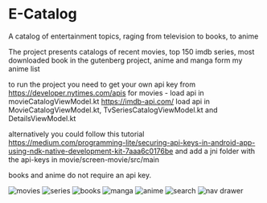 # E-Catalog
A catalog of entertainment topics, raging from television to books, to anime


The project presents catalogs of recent movies, top 150 imdb series,
most downloaded book in the gutenberg project, anime and manga form my anime list

to run the project you need to get your own api key from https://developer.nytimes.com/apis for movies - load api in movieCatalogViewModel.kt
https://imdb-api.com/ load api in MovieCatalogViewModel.kt, TvSeriesCatalogViewModel.kt and DetailsViewModel.kt

alternatively you could follow this tutorial https://medium.com/programming-lite/securing-api-keys-in-android-app-using-ndk-native-development-kit-7aaa6c0176be
and add a jni folder with the api-keys in movie/screen-movie/src/main

books and anime do not require an api key.

![movies](https://user-images.githubusercontent.com/72414394/196361471-b9792801-538a-4dc3-8b26-594a65700eb4.jpg)
![series](https://user-images.githubusercontent.com/72414394/196361540-6284ff87-19ad-450b-bb65-fa45ab31534c.jpg)
![books](https://user-images.githubusercontent.com/72414394/196361561-6b6faab0-d561-4e39-9e72-caf7d683bc23.jpg)
![manga](https://user-images.githubusercontent.com/72414394/196361594-7cde645e-d57f-4c2c-afc6-a5995280e71d.jpg)
![anime](https://user-images.githubusercontent.com/72414394/196361607-d7abfb6d-d50f-4863-928c-4ef84d72d475.jpg)
![search](https://user-images.githubusercontent.com/72414394/196361636-01454c3d-95f1-4c96-affa-ac8975db6478.jpg)
![nav drawer](https://user-images.githubusercontent.com/72414394/196361646-53710978-fabb-4b8a-938f-560a05866f60.jpg)
